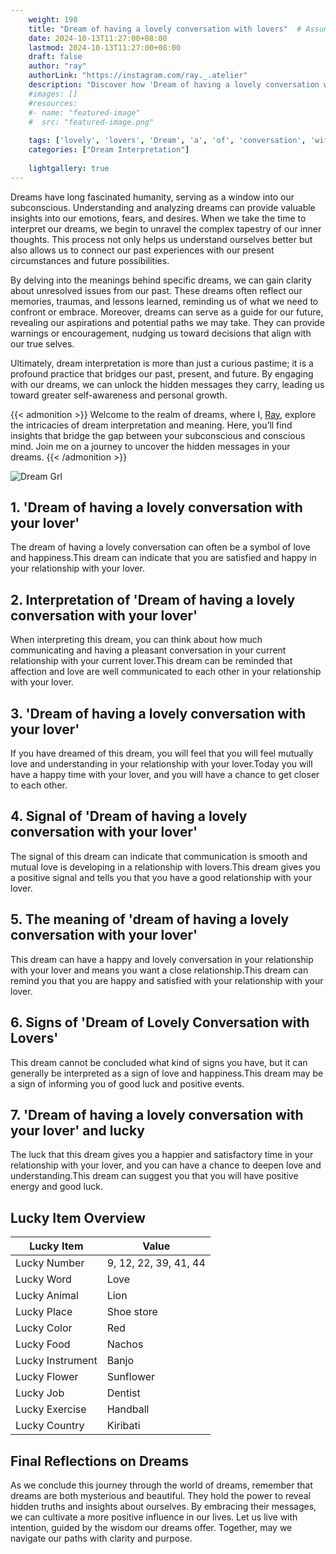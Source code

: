 ```yaml
---
    weight: 198
    title: "Dream of having a lovely conversation with lovers"  # Assuming 'title' column exists
    date: 2024-10-13T11:27:00+08:00
    lastmod: 2024-10-13T11:27:00+08:00
    draft: false
    author: "ray"
    authorLink: "https://instagram.com/ray._.atelier"
    description: "Discover how 'Dream of having a lovely conversation with lovers' can interpret your future and uncover its significant meanings in your life."
    #images: []
    #resources:
    #- name: "featured-image"
    #  src: "featured-image.png"
    
    tags: ['lovely', 'lovers', 'Dream', 'a', 'of', 'conversation', 'with', 'having']
    categories: ["Dream Interpretation"]
    
    lightgallery: true
---
```

    
Dreams have long fascinated humanity, serving as a window into our subconscious. Understanding and analyzing dreams can provide valuable insights into our emotions, fears, and desires. When we take the time to interpret our dreams, we begin to unravel the complex tapestry of our inner thoughts. This process not only helps us understand ourselves better but also allows us to connect our past experiences with our present circumstances and future possibilities.

By delving into the meanings behind specific dreams, we can gain clarity about unresolved issues from our past. These dreams often reflect our memories, traumas, and lessons learned, reminding us of what we need to confront or embrace. Moreover, dreams can serve as a guide for our future, revealing our aspirations and potential paths we may take. They can provide warnings or encouragement, nudging us toward decisions that align with our true selves.

Ultimately, dream interpretation is more than just a curious pastime; it is a profound practice that bridges our past, present, and future. By engaging with our dreams, we can unlock the hidden messages they carry, leading us toward greater self-awareness and personal growth.

{{< admonition >}}
Welcome to the realm of dreams, where I, [Ray](https://instagram.com/ray._.atelier), explore the intricacies of dream interpretation and meaning. Here, you’ll find insights that bridge the gap between your subconscious and conscious mind. Join me on a journey to uncover the hidden messages in your dreams.
{{< /admonition >}}

![Dream Grl](https://cdn.pixabay.com/photo/2017/11/02/03/35/gothic-2910057_1280.jpg "Dream Grl")

## 1. 'Dream of having a lovely conversation with your lover'
The dream of having a lovely conversation can often be a symbol of love and happiness.This dream can indicate that you are satisfied and happy in your relationship with your lover.

## 2. Interpretation of 'Dream of having a lovely conversation with your lover'
When interpreting this dream, you can think about how much communicating and having a pleasant conversation in your current relationship with your current lover.This dream can be reminded that affection and love are well communicated to each other in your relationship with your lover.

## 3. 'Dream of having a lovely conversation with your lover'
If you have dreamed of this dream, you will feel that you will feel mutually love and understanding in your relationship with your lover.Today you will have a happy time with your lover, and you will have a chance to get closer to each other.

## 4. Signal of 'Dream of having a lovely conversation with your lover'
The signal of this dream can indicate that communication is smooth and mutual love is developing in a relationship with lovers.This dream gives you a positive signal and tells you that you have a good relationship with your lover.

## 5. The meaning of 'dream of having a lovely conversation with your lover'
This dream can have a happy and lovely conversation in your relationship with your lover and means you want a close relationship.This dream can remind you that you are happy and satisfied with your relationship with your lover.

## 6. Signs of 'Dream of Lovely Conversation with Lovers'
This dream cannot be concluded what kind of signs you have, but it can generally be interpreted as a sign of love and happiness.This dream may be a sign of informing you of good luck and positive events.

## 7. 'Dream of having a lovely conversation with your lover' and lucky
The luck that this dream gives you a happier and satisfactory time in your relationship with your lover, and you can have a chance to deepen love and understanding.This dream can suggest you that you will have positive energy and good luck.

## Lucky Item Overview
| Lucky Item          | Value              |
|---------------|--------------------|
| Lucky Number        | 9, 12, 22, 39, 41, 44  |
| Lucky Word          | Love |
| Lucky Animal        | Lion |
| Lucky Place         | Shoe store     |
| Lucky Color         | Red     |
| Lucky Food          | Nachos      |
| Lucky Instrument    | Banjo |
| Lucky Flower        | Sunflower    |
| Lucky Job           | Dentist       |
| Lucky Exercise      | Handball  |
| Lucky Country       | Kiribati    |


##  Final Reflections on Dreams

As we conclude this journey through the world of dreams, remember that dreams are both mysterious and beautiful. They hold the power to reveal hidden truths and insights about ourselves. By embracing their messages, we can cultivate a more positive influence in our lives. Let us live with intention, guided by the wisdom our dreams offer. Together, may we navigate our paths with clarity and purpose.
